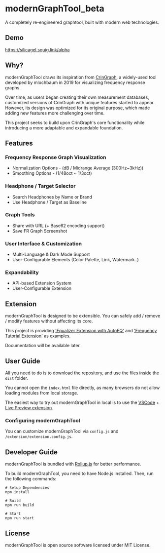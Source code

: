 # modernGraphTool_beta

A completely re-engineered graphtool, built with modern web technologies.

## Demo

https://silicagel.squig.link/alpha

## Why?

modernGraphTool draws its inspiration from [CrinGraph][CRINGRAPH], a widely-used tool developed by mlochbaum in 2019 for visualizing frequency response graphs. 

Over time, as users began creating their own measurement databases, customized versions of CrinGraph with unique features started to appear. However, its design was optimized for its original purpose, which made adding new features more challenging over time. 

This project seeks to build upon CrinGraph's core functionality while introducing a more adaptable and expandable foundation.

## Features

### Frequency Response Graph Visualization
- Normalization Options - (dB / Midrange Average (300Hz~3kHz))
- Smoothing Options - (1/48oct ~ 1/3oct)

### Headphone / Target Selector
- Search Headphones by Name or Brand
- Use Headphone / Target as Baseline

### Graph Tools
- Share with URL (+ Base62 encoding support)
- Save FR Graph Screenshot

### User Interface & Customization
- Multi-Language & Dark Mode Support
- User-Configurable Elements (Color Palette, Link, Watermark..)

### Expandability
- API-based Extension System
- User-Configurable Extension

## Extension

modernGraphTool is designed to be extensible. You can safely add / remove / modify features without affecting its core.

This project is providing ['Equalizer Extension with AutoEQ'](./dist/extension/equalizer/) and ['Frequency Tutorial Extension'](./dist/extension/frequency-tutorial/) as examples.

Documentation will be available later.

## User Guide

All you need to do is to download the repository, and use the files inside the `dist` folder.

You cannot open the `index.html` file directly, as many browsers do not allow loading modules from local storage.

The easiest way to try out modernGraphTool in local is to use the [VSCode][VSCODE] + [Live Preview extension][VSCODE_LIVE_PREVIEW].

### Configuring modernGraphTool

You can customize modernGraphTool via `config.js` and `/extension/extension.config.js`.

## Developer Guide

modernGraphTool is bundled with [Rollup.js][ROLLUP] for better performance.

To build modernGraphTool, you need to have Node.js installed. Then, run the following commands:

```
# Setup Dependencies
npm install

# Build
npm run build

# Start
npm run start
```

## License

modernGraphTool is open source software licensed under MIT License.

[CRINGRAPH]: https://github.com/mlochbaum/CrinGraph
[VSCODE]: https://code.visualstudio.com/
[VSCODE_LIVE_PREVIEW]: https://marketplace.visualstudio.com/items?itemName=ms-vscode.live-server
[ROLLUP]: https://rollupjs.org/
